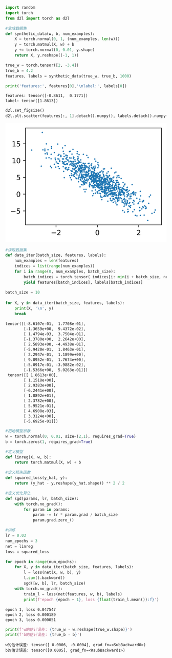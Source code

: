 ```python
import random
import torch
from d2l import torch as d2l
```


```python
#生成数据集
def synthetic_data(w, b, num_examples):
    X = torch.normal(0, 1, (num_examples, len(w)))
    y = torch.matmul(X, w) + b
    y += torch.normal(0, 0.01, y.shape)
    return X, y.reshape((-1, 1))
```


```python
true_w = torch.tensor([2, -3.4])
true_b = 4.2
features, labels = synthetic_data(true_w, true_b, 1000)
```


```python
print('features:', features[0],'\nlabel:', labels[0])
```

    features: tensor([-0.8611,  0.1771]) 
    label: tensor([1.8613])
    


```python
d2l.set_figsize()
d2l.plt.scatter(features[:, 1].detach().numpy(), labels.detach().numpy(), 1);
```


    
![svg](output_4_0.svg)
    



```python
#读取数据集
def data_iter(batch_size, features, labels):
    num_examples = len(features)
    indices = list(range(num_examples))
    for i in range(0, num_examples, batch_size):
        batch_indices = torch.tensor( indices[i: min(i + batch_size, num_examples)])
        yield features[batch_indices], labels[batch_indices]

```


```python
batch_size = 10

for X, y in data_iter(batch_size, features, labels):
    print(X, '\n', y)
    break
```

    tensor([[-8.6107e-01,  1.7708e-01],
            [-1.3659e+00,  9.4372e-02],
            [ 1.4794e-03,  3.7504e-01],
            [-1.3780e+00,  2.2642e+00],
            [ 2.5893e+00, -4.4938e-01],
            [-5.9420e-01,  1.8463e-01],
            [ 2.2947e-01,  1.1899e+00],
            [ 9.0952e-01,  1.7674e+00],
            [-5.0917e-01, -3.9882e-02],
            [-1.5366e+00,  5.0263e-01]]) 
     tensor([[ 1.8613e+00],
            [ 1.1518e+00],
            [ 2.9383e+00],
            [-6.2441e+00],
            [ 1.0892e+01],
            [ 2.3782e+00],
            [ 5.9521e-01],
            [ 4.6908e-03],
            [ 3.3124e+00],
            [-5.6925e-01]])
    


```python
#初始模型参数
w = torch.normal(0, 0.01, size=(2,1), requires_grad=True) 
b = torch.zeros(1, requires_grad=True)
```


```python
#定义模型
def linreg(X, w, b):
    return torch.matmul(X, w) + b
```


```python
#定义损失函数
def squared_loss(y_hat, y):
    return (y_hat - y.reshape(y_hat.shape)) ** 2 / 2
```


```python
#定义优化算法
def sgd(params, lr, batch_size):
    with torch.no_grad():
        for param in params:
            param -= lr * param.grad / batch_size
            param.grad.zero_()
```


```python
#训练
lr = 0.03
num_epochs = 3
net = linreg
loss = squared_loss
```


```python
for epoch in range(num_epochs):
    for X, y in data_iter(batch_size, features, labels):
        l = loss(net(X, w, b), y)
        l.sum().backward()
        sgd([w, b], lr, batch_size)
    with torch.no_grad():
        train_l = loss(net(features, w, b), labels)
        print(f'epoch {epoch + 1}, loss {float(train_l.mean()):f}')
```

    epoch 1, loss 0.047547
    epoch 2, loss 0.000189
    epoch 3, loss 0.000051
    


```python
print(f'w的估计误差: {true_w - w.reshape(true_w.shape)}')
print(f'b的估计误差: {true_b - b}')
```

    w的估计误差: tensor([ 0.0006, -0.0004], grad_fn=<SubBackward0>)
    b的估计误差: tensor([0.0005], grad_fn=<RsubBackward1>)
    
